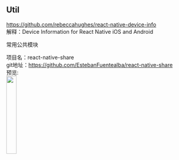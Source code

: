 ## Util<br>

https://github.com/rebeccahughes/react-native-device-info<br>
解释：Device Information for React Native iOS and Android
<br>

常用公共模块<br>

项目名：react-native-share<br>
git地址：https://github.com/EstebanFuentealba/react-native-share<br>
预览:<br>
<img src="https://github.com/EstebanFuentealba/react-native-share/raw/master/assets/android-component-250x.gif" width="23%"/>
